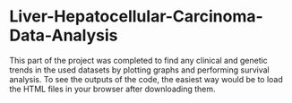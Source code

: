 # Liver-Hepatocellular-Carcinoma-Data-Analysis

This part of the project was completed to find any clinical and genetic trends in the used datasets by plotting graphs and performing survival analysis. To see the outputs of the code, the easiest way would be to load the HTML files in your browser after downloading them. 

